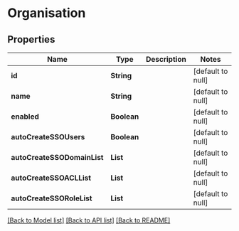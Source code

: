 # Organisation
## Properties

| Name | Type | Description | Notes |
|------------ | ------------- | ------------- | -------------|
| **id** | **String** |  | [default to null] |
| **name** | **String** |  | [default to null] |
| **enabled** | **Boolean** |  | [default to null] |
| **autoCreateSSOUsers** | **Boolean** |  | [default to null] |
| **autoCreateSSODomainList** | **List** |  | [default to null] |
| **autoCreateSSOACLList** | **List** |  | [default to null] |
| **autoCreateSSORoleList** | **List** |  | [default to null] |

[[Back to Model list]](../README.md#documentation-for-models) [[Back to API list]](../README.md#documentation-for-api-endpoints) [[Back to README]](../README.md)

